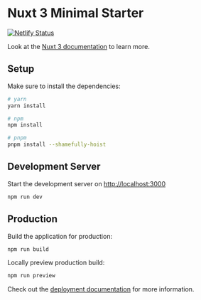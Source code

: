 # Nuxt 3 Minimal Starter

[![Netlify Status](https://api.netlify.com/api/v1/badges/cf968c94-4c1b-45ac-b2ba-afd4bce9296f/deploy-status)](https://app.netlify.com/sites/classy-cascaron-f9aa88/deploys)

Look at the [Nuxt 3 documentation](https://nuxt.com/docs/getting-started/introduction) to learn more.

## Setup

Make sure to install the dependencies:

```bash
# yarn
yarn install

# npm
npm install

# pnpm
pnpm install --shamefully-hoist
```

## Development Server

Start the development server on <http://localhost:3000>

```bash
npm run dev
```

## Production

Build the application for production:

```bash
npm run build
```

Locally preview production build:

```bash
npm run preview
```

Check out the [deployment documentation](https://nuxt.com/docs/getting-started/deployment) for more information.
